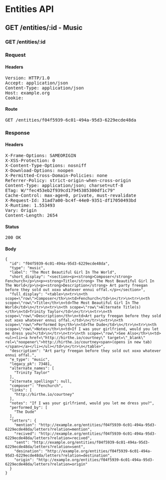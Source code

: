 # Entities API



## GET /entities/:id - Music

### GET /entities/:id
### Request

#### Headers

<pre>Version: HTTP/1.0
Accept: application/json
Content-Type: application/json
Host: example.org
Cookie: </pre>

#### Route

<pre>GET /entities/f04f5939-6c01-494a-95d3-6229ecde48da</pre>

### Response

#### Headers

<pre>X-Frame-Options: SAMEORIGIN
X-XSS-Protection: 0
X-Content-Type-Options: nosniff
X-Download-Options: noopen
X-Permitted-Cross-Domain-Policies: none
Referrer-Policy: strict-origin-when-cross-origin
Content-Type: application/json; charset=utf-8
ETag: W/&quot;fec453eb2f939cd17945385300df1c79&quot;
Cache-Control: max-age=0, private, must-revalidate
X-Request-Id: 31ad7a00-bc4f-44e0-9351-df17050493bd
X-Runtime: 1.553493
Vary: Origin
Content-Length: 2654</pre>

#### Status

<pre>200 OK</pre>

#### Body

~~~
{
  "id": "f04f5939-6c01-494a-95d3-6229ecde48da",
  "type": "music",
  "label": "The Most Beautiful Girl In The World",
  "short_display": "<section><p><strong>Composer</strong> Fenchurch</p>\n<p><strong>Title</strong> The Most Beautiful Girl In The World</p>\n<p><strong>Description</strong> Art party freegan before they sold out xoxo whatever ennui offal.</p></section>",
  "full_display": "<table>\n<tr>\n<th scope=\"row\">Composer</th>\n<td>Fenchurch</td>\n</tr>\n<tr>\n<th scope=\"row\">Title</th>\n<td>The Most Beautiful Girl In The World</td>\n</tr>\n<tr>\n<th scope=\"row\">Alternate Title(s)</th>\n<td>Trinity Taylor</td>\n</tr>\n<tr>\n<th scope=\"row\">Description</th>\n<td>Art party freegan before they sold out xoxo whatever ennui offal.</td>\n</tr>\n<tr>\n<th scope=\"row\">Performed by</th>\n<td>The Dude</td>\n</tr>\n<tr>\n<th scope=\"row\">Notes</th>\n<td>If I was your girlfriend, would you let me dress you?</td>\n</tr>\n<tr>\n<th scope=\"row\">See Also</th>\n<td><ul><li><a href=\"http://hirthe.io/courtney\" target=\"_blank\" rel=\"noopener\">http://hirthe.io/courtney<span>(opens in new tab)</span></a></li></ul></td>\n</tr>\n</table>",
  "description": "Art party freegan before they sold out xoxo whatever ennui offal.",
  "e_type": "music",
  "legacy_pk": 73481,
  "alternate_names": [
    "Trinity Taylor"
  ],
  "alternate_spellings": null,
  "composer": "Fenchurch",
  "links": [
    "http://hirthe.io/courtney"
  ],
  "notes": "If I was your girlfriend, would you let me dress you?",
  "performed_by": [
    "The Dude"
  ],
  "letters": {
    "mention": "http://example.org/entities/f04f5939-6c01-494a-95d3-6229ecde48da/letters?relation=mention",
    "recived": "http://example.org/entities/f04f5939-6c01-494a-95d3-6229ecde48da/letters?relation=recived",
    "sent": "http://example.org/entities/f04f5939-6c01-494a-95d3-6229ecde48da/letters?relation=sent",
    "desination": "http://example.org/entities/f04f5939-6c01-494a-95d3-6229ecde48da/letters?relation=destination",
    "origin": "http://example.org/entities/f04f5939-6c01-494a-95d3-6229ecde48da/letters?relation=origin"
  }
}
~~~

